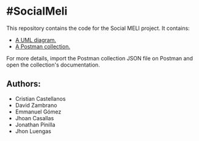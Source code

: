 # \#SocialMeli

This repository contains the code for the Social MELI project. It contains:

- [A UML diagram.](src/main/resources/Sprint1Grupo9.drawio.png)
- [A Postman collection.](src/main/resources/Social_MELI_-_Sprint_1.postman_collection.json)

For more details, import the Postman collection JSON file on Postman and open the collection's documentation.

## Authors:

- Cristian Castellanos
- David Zambrano
- Emmanuel Gómez
- Jhoan Casallas
- Jonathan Pinilla
- Jhon Luengas
